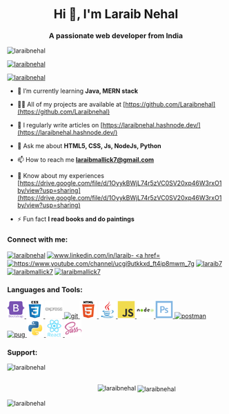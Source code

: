 <h1 align="center">Hi 👋, I'm Laraib Nehal</h1>
<h3 align="center">A passionate web developer from India</h3>

<p align="left"> <img src="https://komarev.com/ghpvc/?username=laraibnehal&label=Profile%20views&color=0e75b6&style=flat" alt="laraibnehal" /> </p>

<p align="left"> <a href="https://github.com/ryo-ma/github-profile-trophy"><img src="https://github-profile-trophy.vercel.app/?username=laraibnehal" alt="laraibnehal" /></a> </p>

<p align="left"> <a href="https://twitter.com/laraibnehal" target="blank"><img src="https://img.shields.io/twitter/follow/laraibnehal?logo=twitter&style=for-the-badge" alt="laraibnehal" /></a> </p>

- 🌱 I’m currently learning **Java, MERN stack**

- 👨‍💻 All of my projects are available at [https://github.com/Laraibnehal](https://github.com/Laraibnehal)

- 📝 I regularly write articles on [https://laraibnehal.hashnode.dev/](https://laraibnehal.hashnode.dev/)

- 💬 Ask me about **HTML5, CSS, Js, NodeJs, Python**

- 📫 How to reach me **laraibmallick7@gmail.com**

- 📄 Know about my experiences [https://drive.google.com/file/d/1OyykBWjL74r5zVC0SV20xp46W3rxO1by/view?usp=sharing](https://drive.google.com/file/d/1OyykBWjL74r5zVC0SV20xp46W3rxO1by/view?usp=sharing)

- ⚡ Fun fact **I read books and do paintings**

<h3 align="left">Connect with me:</h3>
<p align="left">
<a href="https://twitter.com/laraibnehal" target="blank"><img align="center" src="https://raw.githubusercontent.com/rahuldkjain/github-profile-readme-generator/master/src/images/icons/Social/twitter.svg" alt="laraibnehal" height="30" width="40" /></a>
<a href="https://linkedin.com/in/www.linkedin.com/in/laraib-nehal-1b6475216" target="blank"><img align="center" src="https://raw.githubusercontent.com/rahuldkjain/github-profile-readme-generator/master/src/images/icons/Social/linked-in-alt.svg" alt="www.linkedin.com/in/laraib-
<a href="https://www.youtube.com/c/https://www.youtube.com/channel/ucgi9utkkxd_ft4ip8mwm_7g" target="blank"><img align="center" src="https://raw.githubusercontent.com/rahuldkjain/github-profile-readme-generator/master/src/images/icons/Social/youtube.svg" alt="https://www.youtube.com/channel/ucgi9utkkxd_ft4ip8mwm_7g" height="30" width="40" /></a>
<a href="https://www.codechef.com/users/laraib7" target="blank"><img align="center" src="https://cdn.jsdelivr.net/npm/simple-icons@3.1.0/icons/codechef.svg" alt="laraib7" height="30" width="40" /></a>
<a href="https://www.hackerrank.com/laraibmallick7" target="blank"><img align="center" src="https://raw.githubusercontent.com/rahuldkjain/github-profile-readme-generator/master/src/images/icons/Social/hackerrank.svg" alt="laraibmallick7" height="30" width="40" /></a>
<a href="https://auth.geeksforgeeks.org/user/laraibmallick7" target="blank"><img align="center" src="https://raw.githubusercontent.com/rahuldkjain/github-profile-readme-generator/master/src/images/icons/Social/geeks-for-geeks.svg" alt="laraibmallick7" height="30" width="40" /></a>
</p>

<h3 align="left">Languages and Tools:</h3>
<p align="left"> <a href="https://getbootstrap.com" target="_blank" rel="noreferrer"> <img src="https://raw.githubusercontent.com/devicons/devicon/master/icons/bootstrap/bootstrap-plain-wordmark.svg" alt="bootstrap" width="40" height="40"/> </a> <a href="https://www.w3schools.com/css/" target="_blank" rel="noreferrer"> <img src="https://raw.githubusercontent.com/devicons/devicon/master/icons/css3/css3-original-wordmark.svg" alt="css3" width="40" height="40"/> </a> <a href="https://expressjs.com" target="_blank" rel="noreferrer"> <img src="https://raw.githubusercontent.com/devicons/devicon/master/icons/express/express-original-wordmark.svg" alt="express" width="40" height="40"/> </a> <a href="https://git-scm.com/" target="_blank" rel="noreferrer"> <img src="https://www.vectorlogo.zone/logos/git-scm/git-scm-icon.svg" alt="git" width="40" height="40"/> </a> <a href="https://www.w3.org/html/" target="_blank" rel="noreferrer"> <img src="https://raw.githubusercontent.com/devicons/devicon/master/icons/html5/html5-original-wordmark.svg" alt="html5" width="40" height="40"/> </a> <a href="https://www.java.com" target="_blank" rel="noreferrer"> <img src="https://raw.githubusercontent.com/devicons/devicon/master/icons/java/java-original.svg" alt="java" width="40" height="40"/> </a> <a href="https://developer.mozilla.org/en-US/docs/Web/JavaScript" target="_blank" rel="noreferrer"> <img src="https://raw.githubusercontent.com/devicons/devicon/master/icons/javascript/javascript-original.svg" alt="javascript" width="40" height="40"/> </a> <a href="https://nodejs.org" target="_blank" rel="noreferrer"> <img src="https://raw.githubusercontent.com/devicons/devicon/master/icons/nodejs/nodejs-original-wordmark.svg" alt="nodejs" width="40" height="40"/> </a> <a href="https://www.photoshop.com/en" target="_blank" rel="noreferrer"> <img src="https://raw.githubusercontent.com/devicons/devicon/master/icons/photoshop/photoshop-line.svg" alt="photoshop" width="40" height="40"/> </a> <a href="https://postman.com" target="_blank" rel="noreferrer"> <img src="https://www.vectorlogo.zone/logos/getpostman/getpostman-icon.svg" alt="postman" width="40" height="40"/> </a> <a href="https://pugjs.org" target="_blank" rel="noreferrer"> <img src="https://cdn.worldvectorlogo.com/logos/pug.svg" alt="pug" width="40" height="40"/> </a> <a href="https://www.python.org" target="_blank" rel="noreferrer"> <img src="https://raw.githubusercontent.com/devicons/devicon/master/icons/python/python-original.svg" alt="python" width="40" height="40"/> </a> <a href="https://reactjs.org/" target="_blank" rel="noreferrer"> <img src="https://raw.githubusercontent.com/devicons/devicon/master/icons/react/react-original-wordmark.svg" alt="react" width="40" height="40"/> </a> <a href="https://sass-lang.com" target="_blank" rel="noreferrer"> <img src="https://raw.githubusercontent.com/devicons/devicon/master/icons/sass/sass-original.svg" alt="sass" width="40" height="40"/> </a> </p>

<h3 align="left">Support:</h3>
<p><a href="https://www.buymeacoffee.com/laraibnehal"> <img align="left" src="https://cdn.buymeacoffee.com/buttons/v2/default-yellow.png" height="50" width="210" alt="laraibnehal" /></a></p><br><br>

<p><img align="left" src="https://github-readme-stats.vercel.app/api/top-langs?username=laraibnehal&show_icons=true&locale=en&layout=compact" alt="laraibnehal" /></p>

<p>&nbsp;<img align="center" src="https://github-readme-stats.vercel.app/api?username=laraibnehal&show_icons=true&locale=en" alt="laraibnehal" /></p>

<p><img align="center" src="https://github-readme-streak-stats.herokuapp.com/?user=laraibnehal&" alt="laraibnehal" /></p>


